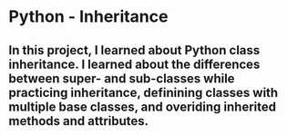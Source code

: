 # Python - Inheritance
## In this project, I learned about Python class inheritance. I learned about the differences between super- and sub-classes while practicing inheritance, definining classes with multiple base classes, and overiding inherited methods and attributes.
